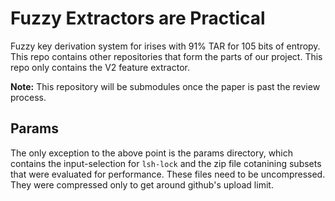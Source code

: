 # Fuzzy Extractors are Practical

Fuzzy key derivation system for irises with 91% TAR for 105 bits of entropy. This repo contains other repositories that form the parts
of our project. This repo only contains the V2 feature extractor.

**Note:** This repository will be submodules once the paper is past the review process. 

## Params
The only exception to the above point is the params directory, which contains the input-selection for `lsh-lock` and the zip file cotanining
subsets that were evaluated for performance. These files need to be uncompressed. They were compressed only to get around github's upload limit.

